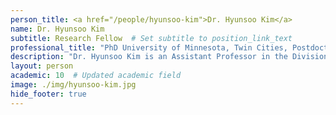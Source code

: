 ```yaml
---
person_title: <a href="/people/hyunsoo-kim">Dr. Hyunsoo Kim</a>
name: Dr. Hyunsoo Kim
subtitle: Research Fellow  # Set subtitle to position_link_text
professional_title: "PhD University of Minnesota, Twin Cities, Postdoctoral Fellow (2007-2009), Assistant Professor, University of Alabama Birmingham"
description: "Dr. Hyunsoo Kim is an Assistant Professor in the Division of Informatics who arrived at UAB in November 2011 when the division was just implementing an informatics-driven personalized medicine component in the Department of Pathology. He is a bioinformatician and a computational biologist who is interested in developing methodologies and algorithms for finding new biological facts, and analyzing genomics data for helping biomedical research.He received his Ph.D. degree from the University of Minnesota, Twin Cities, in 2004 and postdoctoral training at Georgia Tech. in Atlanta and at Brigham and Women’s Hospital in Boston. In 2009 he joined the Center for Systems and Computational Biology at the Wistar Institute in Philadelphia, as a Staff Scientist. There, he worked extensively with next generation sequencing data analysis, namely RNA-seq and ChIP-seq, and small RNA-seq.Dr. Kim’s current work aims to use next generation sequencing technology and information  technology innovation to advance to a new era of personalized medicine and precision medicine for better health care. Toward this goal, he first carefully aggregates biological knowledge building a large database designed to take full advantage of knowledge integration capabilities of semantic web technologies and resources,some already in place at the Divsion of Informatics in the Department of Pathology. This database is then the key resource to analyze new biological data obtained as a part of collaborative work. For example, one can better identify interesting candidates that are related with high impact biological network components associated with specific diseases.Dr. Kim has experience on The Cancer Genome Atlas (TCGA) project, and has a particular interest in cancer diagnosis and treatment via computational approaches handling personal genomic data such as whole genome sequencing (WGS) data, RNA-seq, and small RNA-seq data. Although his earlier work was focused on brain tumors, i.e. Glioblastoma multiforme (GBM), he is now extending this experience to other cancers so that he can achieve a deeper understanding of the genetic basis of cancer. To this end he is building collaborative connections and memberships with UAB Comprehensive Cancer Center (CCC), UAB Department of Computer and Information Sciences. Dr. Kim’s laboratory is also developing a service capability in (1) next generation sequencing data analysis (RNA-seq, ChIP-seq, and small RNA-seq), (2) preliminary computational cancer diagnosis with individual patient’s genomic profiles (whole genome sequencing, RNA-seq, small RNA-seq)."
layout: person
academic: 10  # Updated academic field
image: ./img/hyunsoo-kim.jpg
hide_footer: true
---
```

